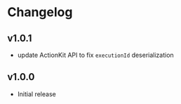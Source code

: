 # Changelog

## v1.0.1

 - update ActionKit API to fix `executionId` deserialization

## v1.0.0

 - Initial release